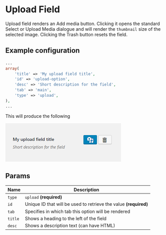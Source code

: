 # Upload Field

Upload field renders an Add media button. Clicking it opens the standard Select or Upload Media dialogue and will render the `thumbnail` size of the selected image. Clicking the Trash button resets the field.
 
## Example configuration

```php
...
array(
    'title' => 'My upload field title',
    'id' => 'upload-option',
    'desc' => 'Short description for the field',
    'tab' => 'main',
    'type' => 'upload',
),
...
```

This will produce the following

![](../assets/upload.png)

## Params

| Name | Description |
| --- | --- |
| `type` | `upload` **(required)**
| `id` | Unique ID that will be used to retrieve the value **(required)**
| `tab` | Specifies in which tab this option will be rendered
| `title` | Shows a heading to the left of the field
| `desc` | Shows a description text (can have HTML)